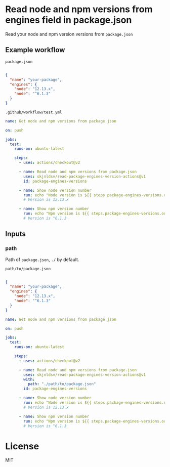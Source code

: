# Read node and npm versions from engines field in package.json

Read your node and npm version versions from `package.json`

## Example workflow

`package.json`
```json

{
  "name": "your-package",
  "engines": {
    "node": "12.13.x",
    "node": "^6.1.3"
  }
}
```

`.github/workflow/test.yml`
```yml
name: Get node and npm versions from package.json

on: push

jobs:
  test:
    runs-on: ubuntu-latest

    steps:
      - uses: actions/checkout@v2

      - name: Read node and npm versions from package.json
        uses: skjnldsv/read-package-engines-version-actions@v1
        id: package-engines-versions

      - name: Show node version number
        run: echo "Node version is ${{ steps.package-engines-versions.outputs.nodeVersion }}"
        # Version is 12.13.x

      - name: Show npm version number
        run: echo "Npm version is ${{ steps.package-engines-versions.outputs.npmVersion }}"
        # Version is ^6.1.3
```

## Inputs

### path

Path of `package.json`, `./` by default.

`path/to/package.json`
```json

{
  "name": "your-package",
  "engines": {
    "node": "12.13.x",
    "node": "^6.1.3"
  }
}
```

```yml
name: Get node and npm versions from package.json

on: push

jobs:
  test:
    runs-on: ubuntu-latest

    steps:
      - uses: actions/checkout@v2

      - name: Read node and npm versions from package.json
        uses: skjnldsv/read-package-engines-version-actions@v1
        with: 
          path: "./path/to/package.json"
        id: package-engines-versions

      - name: Show node version number
        run: echo "Node version is ${{ steps.package-engines-versions.outputs.nodeVersion }}"
        # Version is 12.13.x

      - name: Show npm version number
        run: echo "Npm version is ${{ steps.package-engines-versions.outputs.npmVersion }}"
        # Version is ^6.1.3
```

# License

MIT
